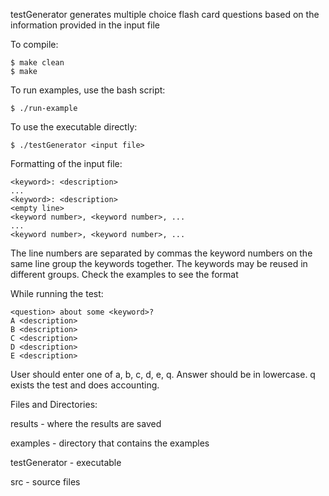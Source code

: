 testGenerator generates multiple choice flash card questions based on the information
provided in the input file

To compile:

```
$ make clean
$ make
```

To run examples, use the bash script:
```
$ ./run-example
```

To use the executable directly:
```
$ ./testGenerator <input file>
```

Formatting of the input file:
```
<keyword>: <description>
...
<keyword>: <description>
<empty line>
<keyword number>, <keyword number>, ... 
...
<keyword number>, <keyword number>, ... 
```

The line numbers are separated by commas the keyword numbers on the same line 
group the keywords together. The keywords may be reused in different groups.
Check the examples to see the format

While running the test:

```
<question> about some <keyword>?
A <description>
B <description>
C <description>
D <description>
E <description>
```

User should enter one of a, b, c, d, e, q. Answer should be in lowercase.
q exists the test and does accounting.

Files and Directories:

results        - where the results are saved

examples       - directory that contains the examples

testGenerator  - executable

src            - source files 
